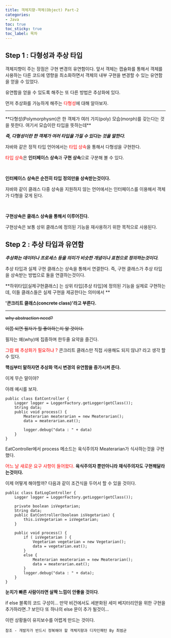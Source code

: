 ```yaml
---
title: 객체지향-객체(Object) Part-2
categories:
- Java
toc: true
toc_sticky: true
toc_label: 목차
---
```




## Step 1 : 다형성과 추상 타입

객체지향이 주는 장점은 구현 변경의 유연함이다.  앞서 객체는 캡슐화를 통해서 객체를 사용하는 다른 코드에 영향을 최소화하면서 객체의 내부 구현을 변경할 수 있는 유연함을 얻을 수 있었다. 

유연함을 얻을 수 있도록 해주는 또 다른  방법은 추상화에 있다.

먼저 추상화를 가능하게 해주는 <span style="color:red;">다형성</span>에 대해 알아보자.

<hr>
**다형성(Polymorphysm)은 한 객체가 여러 가지(poly) 모습(morph)를 갖는다는 것을 뜻한다. 여기서 모습이란 타입을 뜻하는데** 

***즉, 다형성이란 한 객체가 여러 타입을 가질 수 있다는 것을 말한다.***

자바와 같은 정적 타입 언어에서는 <span style="color:red;">타입 상속</span>을 통해서 다형성을 구현한다.

<span style="color:red;">타입 상속</span>은 **인터페이스 상속**과 **구현 상속**으로 구분해 볼 수 있다. 

<br>

**인터페이스 상속은 순전히 타입 정의만을 상속받는것이다.**

자바와 같이 클래스 다중 상속을 지원하지 않는 언어에서는 인터페이스를 이용해서 객체가 다형을 갖게 된다.

<br>


**구현상속은 클래스 상속을 통해서 이루어진다.**

구현상속은 보통 상위 클래스에 정의된 기능을 재사용하기 위한 목적으로 사용된다.



## Step 2 : 추상 타입과 유연함

***추상화는 데이터나 프로세스 등을 의미가 비슷한 개념이나 표현으로 정의하는것이다.***

추상 타입과 실제 구현 클래스는 상속을 통해서 연결한다. 즉, 구현 클래스가 추상 타입을 상속받는 방법으로 둘을 연결하는것이다.



**하위타입[실제구현클래스] 는 상위 타입[추상 타입]에 정의된 기능을 실제로 구현하는데, 이들 클래스들은 실제 구현을 제공한다는 의미에서 **

**'콘크리트 클래스(concrete class)'라고 부른다.**

<hr>

~~why abstraction need?~~ 

~~이쯤 되면 필자가 뭘 좋아하는지 알 것이다.~~

필자는 왜(why)에 집중하며 한두줄 요약을 즐긴다.

<span style="color:red;">그럼 왜 추상화가 필요하냐 ? </span>콘크리트 클래스만 직접 사용해도 되지 않냐? 라고 생각 할 수 있다.



**핵심부터 말하자면 추상화 역시 변경의 유연함을 증가시켜 준다.**

이게 무슨 말이야? 

아래 예시를 보자.

```
public class EatController {
	Logger logger = LoggerFactory.getLogger(getClass());
	String data;
	public void process() {
		Meaterarian meaterarian = new Meaterarian();
		data = meaterarian.eat();
		
		logger.debug("data : " + data)
	}
}
```

EatController에서 process 메소드는 육식주의자 Meaterarian가 식사하는것을 구현했다.



<span style="color:red;">어느 날 새로운 요구 사항이 들어왔다.</span> **육식주의자 뿐만아니라 채식주의자도 구현해달라는것이다.**

이제 어떻게 해야할까? 다음과 같이 조건식을 두어서 할 수 있을 것이다.

```
public class EatLogController {
	Logger logger = LoggerFactory.getLogger(getClass());
 
	private boolean isVegetarian;
	String data;
	public EatController(boolean isVegetarian) {
		this.isVegetarian = isVegetarian;
	}
	
	public void process() {
		if ( isVegetarian ) {
			Vegetarian vegetarian = new Vegetarian();
			data = vegetarian.eat();
		}
		else {
            Meaterarian meaterarian = new Meaterarian();
            data = meaterarian.eat();
		}
		logger.debug("data : " + data);
	}
}
```

**눈치가 빠른 사람이라면 살짝 느낌이 안좋을 것이다**. 

if else 블록의 코드 구성이... 만약 비건에서도 세분화된 세미 베지터리안을 위한 구현을 추가하라면..? 보인다 또 하나의 else 문이 추가 될것이... 

이런 상황들이 유지보수를 어렵게 만드는 것이다.





```
참조 - 개발자가 반드시 정복해야 할 객체지향과 디자인패턴 By 최범균
```

